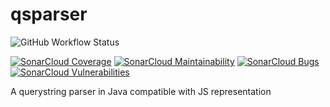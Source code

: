 # qsparser
![GitHub Workflow Status](https://img.shields.io/github/actions/workflow/status/llalexandru00/qsparser/maven-publish.yml?logo=github)

 [![SonarCloud Coverage](https://sonarcloud.io/api/project_badges/measure?project=llalexandru00_qsparser&metric=coverage)](https://sonarcloud.io/component_measures/metric/coverage/list?id=llalexandru00_qsparser)
 [![SonarCloud Maintainability](https://sonarcloud.io/api/project_badges/measure?project=llalexandru00_qsparser&metric=sqale_rating)](https://sonarcloud.io/summary/new_code?id=llalexandru00_qsparser)
 [![SonarCloud Bugs](https://sonarcloud.io/api/project_badges/measure?project=llalexandru00_qsparser&metric=reliability_rating)](https://sonarcloud.io/component_measures/metric/reliability_rating/list?id=llalexandru00_qsparser)
 [![SonarCloud Vulnerabilities](https://sonarcloud.io/api/project_badges/measure?project=llalexandru00_qsparser&metric=security_rating)](https://sonarcloud.io/component_measures/metric/security_rating/list?id=llalexandru00_qsparser)
 
A querystring parser in Java compatible with JS representation
